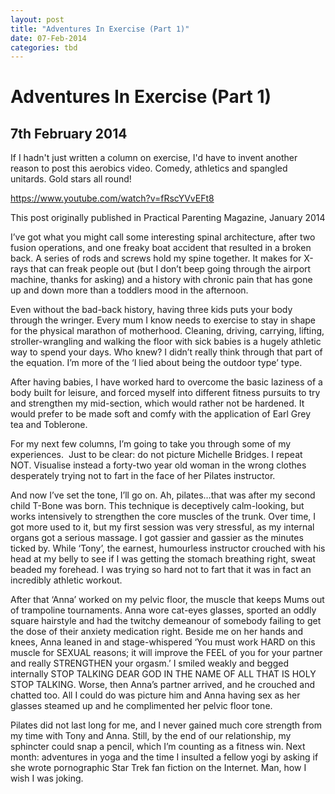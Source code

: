 ```yaml
---
layout: post
title: "Adventures In Exercise (Part 1)"
date: 07-Feb-2014
categories: tbd
---
```


# Adventures In Exercise (Part 1)

## 7th February 2014

If I hadn't just written a column on exercise,   I'd have to invent another reason to post this aerobics video. Comedy, athletics and spangled unitards. Gold stars all round!

https://www.youtube.com/watch?v=fRscYVvEFt8

This post originally published in Practical Parenting Magazine, January 2014

I’ve got what you might call some interesting spinal architecture, after two fusion operations, and one freaky boat accident that resulted in a broken back. A series of rods and screws hold my spine together. It makes for X-rays that can freak people out (but I don’t beep going through the airport machine, thanks for asking) and a history with chronic pain that has gone up and down more than a toddlers mood in the afternoon.

Even without the bad-back history, having three kids puts your body through the wringer. Every mum I know needs to exercise to stay in shape for the physical marathon of motherhood. Cleaning, driving, carrying, lifting, stroller-wrangling and walking the floor with sick babies is a hugely athletic way to spend your days. Who knew? I didn’t really think through that part of the equation. I’m more of the ‘I lied about being the outdoor type’ type.

After having babies, I have worked hard to overcome the basic laziness of a body built for leisure, and forced myself into different fitness pursuits to try and strengthen my mid-section, which would rather not be hardened. It would prefer to be made soft and comfy with the application of Earl Grey tea and Toblerone.

For my next few columns, I’m going to take you through some of my experiences.  Just to be clear: do not picture Michelle Bridges. I repeat NOT. Visualise instead a forty-two year old woman in the wrong clothes desperately trying not to fart in the face of her Pilates instructor.

And now I’ve set the tone, I’ll go on. Ah, pilates…that was after my second child T-Bone was born. This technique is deceptively calm-looking, but works intensively to strengthen the core muscles of the trunk. Over time, I got more used to it, but my first session was very stressful, as my internal organs got a serious massage. I got gassier and gassier as the minutes ticked by. While ‘Tony’, the earnest, humourless instructor crouched with his head at my belly to see if I was getting the stomach breathing right, sweat beaded my forehead. I was trying so hard not to fart that it was in fact an incredibly athletic workout.

After that ‘Anna’ worked on my pelvic floor, the muscle that keeps Mums out of trampoline tournaments. Anna wore cat-eyes glasses, sported an oddly square hairstyle and had the twitchy demeanour of somebody failing to get the dose of their anxiety medication right. Beside me on her hands and knees, Anna leaned in and stage-whispered ‘You must work HARD on this muscle for SEXUAL reasons; it will improve the FEEL of you for your partner and really STRENGTHEN your orgasm.’ I smiled weakly and begged internally STOP TALKING DEAR GOD IN THE NAME OF ALL THAT IS HOLY STOP TALKING. Worse, then Anna’s partner arrived, and he crouched and chatted too. All I could do was picture him and Anna having sex as her glasses steamed up and he complimented her pelvic floor tone.

Pilates did not last long for me, and I never gained much core strength from my time with Tony and Anna. Still, by the end of our relationship, my sphincter could snap a pencil, which I’m counting as a fitness win. Next month: adventures in yoga and the time I insulted a fellow yogi by asking if she wrote pornographic Star Trek fan fiction on the Internet. Man, how I wish I was joking.
